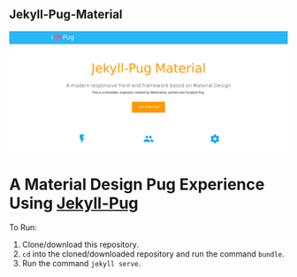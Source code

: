 Jekyll-Pug-Material
---

![Screenshot of template](src/static/img/screenshot.png)

# A Material Design Pug Experience Using [Jekyll-Pug](https://jekyll-pug.dougie.io/)

To Run:

1. Clone/download this repository.
2. `cd` into the cloned/downloaded repository and run the command `bundle`.
3. Run the command `jekyll serve`.
